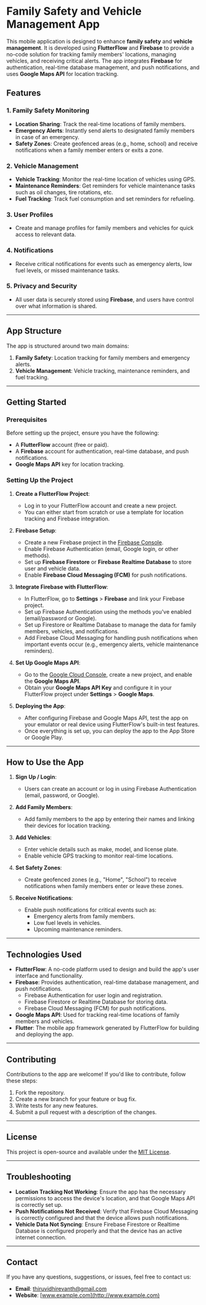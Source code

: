 # Family Safety and Vehicle Management App

This mobile application is designed to enhance **family safety** and **vehicle management**. It is developed using **FlutterFlow** and **Firebase** to provide a no-code solution for tracking family members' locations, managing vehicles, and receiving critical alerts. The app integrates **Firebase** for authentication, real-time database management, and push notifications, and uses **Google Maps API** for location tracking.

## Features

### 1. **Family Safety Monitoring**
   - **Location Sharing**: Track the real-time locations of family members.
   - **Emergency Alerts**: Instantly send alerts to designated family members in case of an emergency.
   - **Safety Zones**: Create geofenced areas (e.g., home, school) and receive notifications when a family member enters or exits a zone.
   
### 2. **Vehicle Management**
   - **Vehicle Tracking**: Monitor the real-time location of vehicles using GPS.
   - **Maintenance Reminders**: Get reminders for vehicle maintenance tasks such as oil changes, tire rotations, etc.
   - **Fuel Tracking**: Track fuel consumption and set reminders for refueling.
   
### 3. **User Profiles**
   - Create and manage profiles for family members and vehicles for quick access to relevant data.

### 4. **Notifications**
   - Receive critical notifications for events such as emergency alerts, low fuel levels, or missed maintenance tasks.

### 5. **Privacy and Security**
   - All user data is securely stored using **Firebase**, and users have control over what information is shared.

---

## App Structure

The app is structured around two main domains:
1. **Family Safety**: Location tracking for family members and emergency alerts.
2. **Vehicle Management**: Vehicle tracking, maintenance reminders, and fuel tracking.

---

## Getting Started

### Prerequisites
Before setting up the project, ensure you have the following:
- A **FlutterFlow** account (free or paid).
- A **Firebase** account for authentication, real-time database, and push notifications.
- **Google Maps API** key for location tracking.

### Setting Up the Project
1. **Create a FlutterFlow Project**:
   - Log in to your FlutterFlow account and create a new project.
   - You can either start from scratch or use a template for location tracking and Firebase integration.

2. **Firebase Setup**:
   - Create a new Firebase project in the [Firebase Console](https://console.firebase.google.com/).
   - Enable Firebase Authentication (email, Google login, or other methods).
   - Set up **Firebase Firestore** or **Firebase Realtime Database** to store user and vehicle data.
   - Enable **Firebase Cloud Messaging (FCM)** for push notifications.

3. **Integrate Firebase with FlutterFlow**:
   - In FlutterFlow, go to **Settings** > **Firebase** and link your Firebase project.
   - Set up Firebase Authentication using the methods you've enabled (email/password or Google).
   - Set up Firestore or Realtime Database to manage the data for family members, vehicles, and notifications.
   - Add Firebase Cloud Messaging for handling push notifications when important events occur (e.g., emergency alerts, vehicle maintenance reminders).

4. **Set Up Google Maps API**:
   - Go to the [Google Cloud Console](https://console.cloud.google.com/), create a new project, and enable the **Google Maps API**.
   - Obtain your **Google Maps API Key** and configure it in your FlutterFlow project under **Settings** > **Google Maps**.

5. **Deploying the App**:
   - After configuring Firebase and Google Maps API, test the app on your emulator or real device using FlutterFlow's built-in test features.
   - Once everything is set up, you can deploy the app to the App Store or Google Play.

---

## How to Use the App

1. **Sign Up / Login**:
   - Users can create an account or log in using Firebase Authentication (email, password, or Google).

2. **Add Family Members**:
   - Add family members to the app by entering their names and linking their devices for location tracking.

3. **Add Vehicles**:
   - Enter vehicle details such as make, model, and license plate.
   - Enable vehicle GPS tracking to monitor real-time locations.

4. **Set Safety Zones**:
   - Create geofenced zones (e.g., "Home", "School") to receive notifications when family members enter or leave these zones.

5. **Receive Notifications**:
   - Enable push notifications for critical events such as:
     - Emergency alerts from family members.
     - Low fuel levels in vehicles.
     - Upcoming maintenance reminders.

---

## Technologies Used

- **FlutterFlow**: A no-code platform used to design and build the app's user interface and functionality.
- **Firebase**: Provides authentication, real-time database management, and push notifications.
  - Firebase Authentication for user login and registration.
  - Firebase Firestore or Realtime Database for storing data.
  - Firebase Cloud Messaging (FCM) for push notifications.
- **Google Maps API**: Used for tracking real-time locations of family members and vehicles.
- **Flutter**: The mobile app framework generated by FlutterFlow for building and deploying the app.

---

## Contributing

Contributions to the app are welcome! If you'd like to contribute, follow these steps:

1. Fork the repository.
2. Create a new branch for your feature or bug fix.
3. Write tests for any new features.
4. Submit a pull request with a description of the changes.

---

## License

This project is open-source and available under the [MIT License](LICENSE).

---

## Troubleshooting

- **Location Tracking Not Working**: Ensure the app has the necessary permissions to access the device's location, and that Google Maps API is correctly set up.
- **Push Notifications Not Received**: Verify that Firebase Cloud Messaging is correctly configured and that the device allows push notifications.
- **Vehicle Data Not Syncing**: Ensure Firebase Firestore or Realtime Database is configured properly and that the device has an active internet connection.

---

## Contact

If you have any questions, suggestions, or issues, feel free to contact us:

- **Email**: thiruvidhirevanth@gmail.com
- **Website**: [www.example.com](http://www.example.com)
